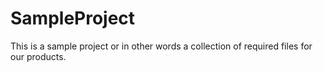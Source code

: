 # SampleProject
This is a sample project or in other words a collection of required files for our products.

